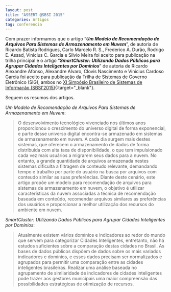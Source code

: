 ```yaml
---
layout: post
title: "ASSERT @SBSI 2015"
categories: Artigos
tag: conferencia
---
```


Com prazer informamos que o artigo “_**Um Modelo de Recomendação de Arquivos Para Sistemas de Armazenamento em Nuvem**_”, de autoria de Ricardo Batista Rodrigues, Carlo Marcelo R. S., Frederico A. Durão, Rodrigo E. Assad, Vinicius C. Garcia e Silvio Meira foi aceito para publicação na trilha principal e o artigo “_**SmartCluster: Utilizando Dados Públicos para Agrupar Cidades Inteligentes por Domínios**_” de autoria de Ricardo Alexandre Afonso, Alexandre Alvaro, Clovis Nascimento e Vinicius Cardoso Garcia foi aceito para publicação da Trilha de Sistemas de Governo Eletrônico (SIG), ambos no [XI Simpósio Brasileiro de Sistemas de Informação (SBSI'2015)](http://www.portal.inf.ufg.br/sbsi2015/index){:target="_blank"}.

Seguem os resumos dos artigos.

_Um Modelo de Recomendação de Arquivos Para Sistemas de Armazenamento em Nuvem_:

> O desenvolvimento tecnológico vivenciado nos últimos anos proporcionou o crescimento do universo digital de forma exponencial, e parte desse universo digital encontra-se armazenado em sistemas de armazenamento em nuvem. A cada dia surgem mais destes sistemas, que oferecem o armazenamento de dados de forma distribuída com alta taxa de disponibilidade, o que tem impulsionado cada vez mais usuários a migrarem seus dados para a nuvem. No entanto, a grande quantidade de arquivos armazenada nestes sistemas dificulta a filtragem de conteudo relevante, demandando tempo e trabalho por parte do usuário na busca por arquivos com conteudo similar as suas preferências. Diante deste cenário, este artigo propõe um modelo para recomendação de arquivos para sistemas de armazenamento em nuvem, o objetivo é utilizar características da nuvem associadas a técnica de recomendação baseada em conteúdo, recomendar arquivos similares as preferências dos usuários e proporcionar a melhor utilização dos recursos do ambiente em nuvem.

_SmartCluster: Utilizando Dados Públicos para Agrupar Cidades Inteligentes por Domínios_:

> Atualmente existem vários domínios e indicadores ao redor do mundo que servem para categorizar Cidades Inteligentes, entretanto, não há estudos suficientes sobre a comparação destas cidades no Brasil. As bases de dados públicos dispõem de dados sobre os mais variados indicadores e domínios, e esses dados precisam ser normalizados e agrupados para permitir uma comparação entre as cidades inteligentes brasileiras. Realizar uma análise baseada no agrupamento de similaridade de indicadores de cidades inteligentes pode trazer aos gestores municipais uma maior compreensão das possibilidades estratégicas de otimização de recursos.